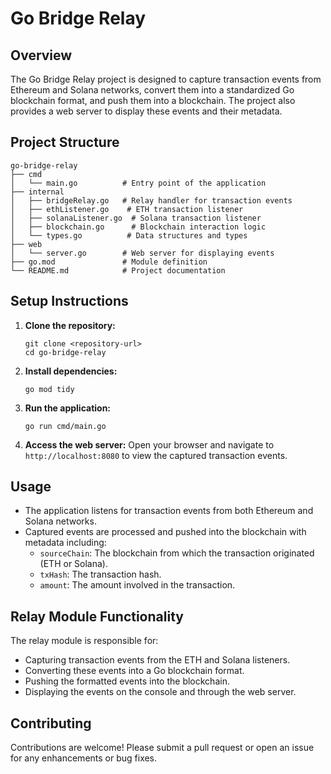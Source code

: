 # Go Bridge Relay

## Overview
The Go Bridge Relay project is designed to capture transaction events from Ethereum and Solana networks, convert them into a standardized Go blockchain format, and push them into a blockchain. The project also provides a web server to display these events and their metadata.

## Project Structure
```
go-bridge-relay
├── cmd
│   └── main.go          # Entry point of the application
├── internal
│   ├── bridgeRelay.go   # Relay handler for transaction events
│   ├── ethListener.go    # ETH transaction listener
│   ├── solanaListener.go  # Solana transaction listener
│   ├── blockchain.go      # Blockchain interaction logic
│   └── types.go          # Data structures and types
├── web
│   └── server.go        # Web server for displaying events
├── go.mod               # Module definition
└── README.md            # Project documentation
```

## Setup Instructions
1. **Clone the repository:**
   ```
   git clone <repository-url>
   cd go-bridge-relay
   ```

2. **Install dependencies:**
   ```
   go mod tidy
   ```

3. **Run the application:**
   ```
   go run cmd/main.go
   ```

4. **Access the web server:**
   Open your browser and navigate to `http://localhost:8080` to view the captured transaction events.

## Usage
- The application listens for transaction events from both Ethereum and Solana networks.
- Captured events are processed and pushed into the blockchain with metadata including:
  - `sourceChain`: The blockchain from which the transaction originated (ETH or Solana).
  - `txHash`: The transaction hash.
  - `amount`: The amount involved in the transaction.

## Relay Module Functionality
The relay module is responsible for:
- Capturing transaction events from the ETH and Solana listeners.
- Converting these events into a Go blockchain format.
- Pushing the formatted events into the blockchain.
- Displaying the events on the console and through the web server.

## Contributing
Contributions are welcome! Please submit a pull request or open an issue for any enhancements or bug fixes.